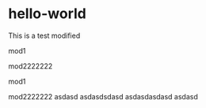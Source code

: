 # hello-world
This is a test modified


mod1


mod2222222


mod1

mod2222222
asdasd
asdasdsdasd
asdasdasdasd
asdasd